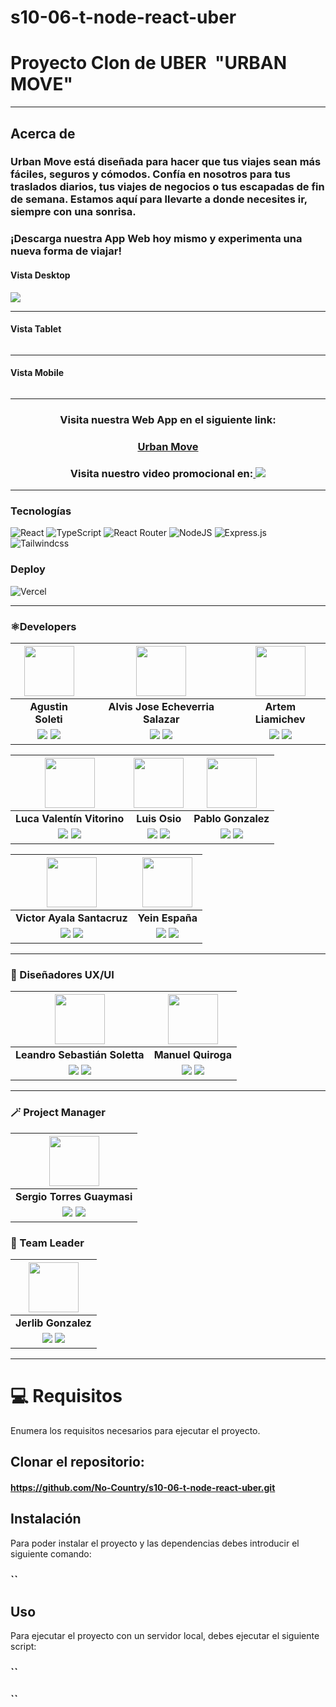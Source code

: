 # s10-06-t-node-react-uber 
# Proyecto Clon de UBER <img align="center" src="">  **"URBAN MOVE"**
---
## Acerca de
### Urban Move está diseñada para hacer que tus viajes sean más fáciles, seguros y cómodos. Confía en nosotros para tus traslados diarios, tus viajes de negocios o tus escapadas de fin de semana. Estamos aquí para llevarte a donde necesites ir, siempre con una sonrisa. 
### ¡Descarga nuestra App Web hoy mismo y experimenta una nueva forma de viajar!
#### Vista Desktop
<img align="center" src="https://res.cloudinary.com/danjwp1pg/image/upload/v1692894302/urban%20move/vista_Desktop.jpg">
<hr/>

#### Vista Tablet
<img align="center" src="">
<hr/>

#### Vista Mobile
<img align="center" src="">
<hr/>

<h3 align="center"  ><b> Visita nuestra Web App en el siguiente link:</b></h3>
<h3 align="center"><a href="https://urbanmove.vercel.app/" target="_blank" rel="noopener noreferrer"> Urban Move</a></h3>
<h3  align="center"><b> Visita nuestro video promocional en:</b><a href="https://www.youtube.com/" target="_blank" rel="noopener noreferrer"> <img src="https://img.shields.io/badge/Video%20-%23FF0000.svg?&style=for-the-badge&logo=YouTube&logoColor=white"/></a></h3>

<hr/>

###  Tecnologías 
![React](https://img.shields.io/badge/React-149eca?style=for-the-badge&logo=react&logoColor=fff)
![TypeScript](https://img.shields.io/badge/JavaScript-%23323330.svg?style=for-the-badge&logo=Javascript&logoColor=%23F7DF1E)
![React Router](https://img.shields.io/badge/React_Router-000?style=for-the-badge&logo=reactrouter&logoColor=fff) 
![NodeJS](https://img.shields.io/badge/Node.js-6DA55F?style=for-the-badge&logo=Node.js&logoColor=white)
![Express.js](https://img.shields.io/badge/Express.js-%23404d59.svg?style=for-the-badge&logo=Express&logoColor=%2361DAFB) 
![Tailwindcss](https://img.shields.io/badge/tailwind-3b82f6?style=for-the-badge&logo=Tailwindcss&logoColor=white)

###  Deploy
![Vercel](https://img.shields.io/badge/vercel%20-%23000000.svg?&style=for-the-badge&logo=vercel&logoColor=white)

<hr/>

### ⚛️Developers

| <img src="https://ca.slack-edge.com/T032Y55Q6VC-U04SL3QQJTD-67271d10c1a1-512" width=80>| <img src="https://ca.slack-edge.com/T032Y55Q6VC-U054MDY2A5U-5e8186c42f0c-512" width=80>| <img src="https://ca.slack-edge.com/T032Y55Q6VC-U05KK200EP4-b49abeeb2b58-512" width=80>|
|:-:|:-:|:-:|
| **Agustin Soleti**| **Alvis Jose Echeverria Salazar**| **Artem Liamichev**| 
| <a href="https://github.com/aguusoleti"><img src="https://img.shields.io/badge/github-%23121011.svg?&style=for-the-badge&logo=github&logoColor=white"/></a> <a href="https://www.linkedin.com/in/aguusoleti/"><img src="https://img.shields.io/badge/linkedin%20-%230077B5.svg?&style=for-the-badge&logo=linkedin&logoColor=white"/></a> | <a href="https://github.com/alvisEcheverria"><img src="https://img.shields.io/badge/github-%23121011.svg?&style=for-the-badge&logo=github&logoColor=white"/></a> <a href="https://www.linkedin.com/in/alvis-echeverria-555202244/"><img src="https://img.shields.io/badge/linkedin%20-%230077B5.svg?&style=for-the-badge&logo=linkedin&logoColor=white"/><a> | <a href="https://github.com/artem-liamichev"><img src="https://img.shields.io/badge/github-%23121011.svg?&style=for-the-badge&logo=github&logoColor=white"/></a> <a href="https://www.linkedin.com/in/artem-liamichev-6227b7266/"><img src="https://img.shields.io/badge/linkedin%20-%230077B5.svg?&style=for-the-badge&logo=linkedin&logoColor=white"/><a>

| <img src="https://ca.slack-edge.com/T032Y55Q6VC-U05KG404K61-g1fcf772bc4d-512" width=80>| <img src="https://ca.slack-edge.com/T032Y55Q6VC-U05KG4BHG1K-78388deeab55-512" width=80>| <img src="https://ca.slack-edge.com/T032Y55Q6VC-U05E935DWJC-009d06664a2b-512" width=80>|
|:-:|:-:|:-:|
| **Luca Valentín Vitorino**| **Luis Osio**| **Pablo Gonzalez** | 
| <a href="https://github.com/vitorinoluca"><img src="https://img.shields.io/badge/github-%23121011.svg?&style=for-the-badge&logo=github&logoColor=white"/></a> <a href="https://ar.linkedin.com/in/luca-vitorino"><img src="https://img.shields.io/badge/linkedin%20-%230077B5.svg?&style=for-the-badge&logo=linkedin&logoColor=white"/></a> | <a href="https://github.com/LOsioChico"><img src="https://img.shields.io/badge/github-%23121011.svg?&style=for-the-badge&logo=github&logoColor=white"/></a> <a href="https://www.linkedin.com/in/losiochico/"><img src="https://img.shields.io/badge/linkedin%20-%230077B5.svg?&style=for-the-badge&logo=linkedin&logoColor=white"/><a> | <a href="https://github.com/ThePabloRevengeance"><img src="https://img.shields.io/badge/github-%23121011.svg?&style=for-the-badge&logo=github&logoColor=white"/></a> <a href="https://www.linkedin.com/in/PabloGonzalez/"><img src="https://img.shields.io/badge/linkedin%20-%230077B5.svg?&style=for-the-badge&logo=linkedin&logoColor=white"/><a>


| <img src="https://ca.slack-edge.com/T032Y55Q6VC-U05K4FPPKRV-8a419621a6dc-512" width=80>| <img src="https://ca.slack-edge.com/T032Y55Q6VC-U05K4FV1ACX-02b4e7cc5404-512" width=80> 
|:-:|:-:|
| **Victor Ayala Santacruz**| **Yein España**|  
| <a href="https://github.com/vicdeveloperr"><img src="https://img.shields.io/badge/github-%23121011.svg?&style=for-the-badge&logo=github&logoColor=white"/></a> <a href="https://www.linkedin.com/in/victorsantacruz/"><img src="https://img.shields.io/badge/linkedin%20-%230077B5.svg?&style=for-the-badge&logo=linkedin&logoColor=white"/></a> | <a href="https://github.com/yeinwillie"><img src="https://img.shields.io/badge/github-%23121011.svg?&style=for-the-badge&logo=github&logoColor=white"/></a> <a href="https://www.linkedin.com/in/YeinE/"><img src="https://img.shields.io/badge/linkedin%20-%230077B5.svg?&style=for-the-badge&logo=linkedin&logoColor=white"/><a> |


<hr/>

### 🎨 Diseñadores UX/UI
| <img src="https://ca.slack-edge.com/T032Y55Q6VC-U05L8P00JG0-efbdc2d26f3b-512" width=80>| <img src="https://ca.slack-edge.com/T032Y55Q6VC-U05C53LSLF5-7739e8089894-512" width=80> 
|:-:|:-:|
| **Leandro Sebastián Soletta** |  **Manuel Quiroga**|  
|<a href="https://Behance.com"><img src="https://img.shields.io/badge/github-%23121011.svg?&style=for-the-badge&logo=github&logoColor=white"/></a> <a href="https://ar.linkedin.com/in/leandro-soletta-1a5b62261"><img src="https://img.shields.io/badge/linkedin%20-%230077B5.svg?&style=for-the-badge&logo=linkedin&logoColor=white"/></a> | <a href="https://github.com/yeinwillie"><img src="https://img.shields.io/badge/github-%23121011.svg?&style=for-the-badge&logo=github&logoColor=white"/></a> <a href="https://www.linkedin.com/in/YeinE/"><img src="https://img.shields.io/badge/linkedin%20-%230077B5.svg?&style=for-the-badge&logo=linkedin&logoColor=white"/><a> |

<hr/>

### 🪄 Project Manager
| <img src="https://ca.slack-edge.com/T032Y55Q6VC-U05KXLJJE4R-cade430e0656-512" width=80>|
|:-:|
| **Sergio Torres Guaymasi**|
|<a href="https://github.com/Sergio-TG"><img src="https://img.shields.io/badge/github-%23121011.svg?&style=for-the-badge&logo=github&logoColor=white"/></a> <a href="https://www.linkedin.com/in/sergiotg2022/"><img src="https://img.shields.io/badge/linkedin%20-%230077B5.svg?&style=for-the-badge&logo=linkedin&logoColor=white"/></a> ||

### 📝 Team Leader
| <img src="https://ca.slack-edge.com/T032Y55Q6VC-U05L8NQDAP2-9bdc7c1d854c-512" width=80>|
|:-:|
| **Jerlib Gonzalez**|
|<a href="https://github.com/Jerlib"><img src="https://img.shields.io/badge/github-%23121011.svg?&style=for-the-badge&logo=github&logoColor=white"/></a> <a href="https://www.linkedin.com/in/Jerlib/"><img src="https://img.shields.io/badge/linkedin%20-%230077B5.svg?&style=for-the-badge&logo=linkedin&logoColor=white"/></a> ||

<hr/>

# 💻 Requisitos
Enumera los requisitos necesarios para ejecutar el proyecto.

## Clonar el repositorio: 
#### https://github.com/No-Country/s10-06-t-node-react-uber.git

## Instalación
Para poder instalar el proyecto y las dependencias debes introducir el siguiente comando:
### ``

## Uso
Para ejecutar el proyecto con un servidor local, debes ejecutar el siguiente script:
### ``
### ``
